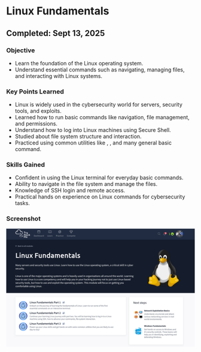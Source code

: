 # Linux Fundamentals
## Completed: Sept 13, 2025

### Objective
- Learn the foundation of the Linux operating system.
- Understand essential commands such as navigating, managing files, and interacting with Linux systems.

### Key Points Learned
- Linux is widely used in the cybersecurity world for servers, security tools, and exploits.
- Learned how to run basic commands like navigation, file management, and permissions.
- Understand how to log into Linux machines using Secure Shell.
- Studied about file system structure and interaction.
- Practiced using common utilities like <grep>, <cat>, <nano> and many general basic command.

### Skills Gained
- Confident in using the Linux terminal for everyday basic commands.
- Ability to navigate in the file system and manage the files.
- Knowledge of SSH login and remote access.
- Practical hands on experience on Linux commands for cybersecurity tasks.

### Screenshot
![Linux Fundamentals Completion](./screenshots/Linux_Fundamentals.png)
